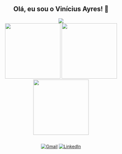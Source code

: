 <div align="center">

## Olá, eu sou o Vinícius Ayres! 👋

<img src="https://skillicons.dev/icons?i=html,css,js,vue,laravel,cs,java,python">
<br>
<img height="180em" src="https://github-readme-stats.vercel.app/api?username=vini-ayres&theme=tokyonight&show_icons=true">
<img height="180em" src="https://github-readme-streak-stats.herokuapp.com/?user=vini-ayres&theme=tokyonight&show_icons=true">
<img height="180em" src="https://github-readme-stats.vercel.app/api/top-langs/?username=vini-ayres&theme=tokyonight&layout=compact&langs_count=16">

##

[![Gmail](https://img.shields.io/badge/Gmail-D14836?style=for-the-badge&logo=gmail&logoColor=white)](mailto:vini.na.ayres@gmail.com)
[![LinkedIn](https://img.shields.io/badge/LinkedIn-0077B5?style=for-the-badge&logo=linkedin&logoColor=white)](https://www.linkedin.com/in/vinicius-ayres/)
</div>
